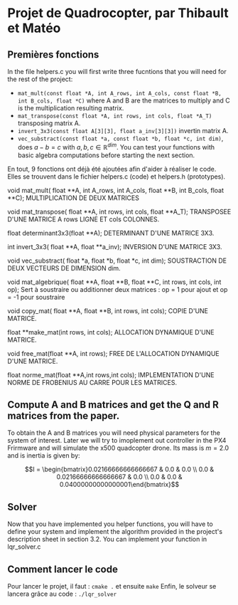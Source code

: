 # Projet de Quadrocopter, par Thibault et Matéo




##  Premières fonctions
In the file helpers.c you will first write three fucntions that you will need for the rest of the project:
- ```mat_mult(const float *A, int A_rows, int A_cols, const float *B, int B_cols, float *C)``` where A and B are the matrices to multiply and C is the multiplication resulting matrix.
- ```mat_transpose(const float *A, int rows, int cols, float *A_T)``` transposing matrix A.
- ```invert_3x3(const float A[3][3], float a_inv[3][3])``` invertin matrix A.
- ```vec_substract(const float *a, const float *b, float *c, int dim)```, does $a - b = c$ with $a,b,c \in \mathbb{R}^{dim}$.
You can test your functions with basic algebra computations before starting the next section.

En tout, 9 fonctions ont déjà été ajoutées afin d'aider à réaliser le code.
Elles se trouvent dans le fichier helpers.c (code) et helpers.h (prototypes).

void mat_mult( float **A, int A_rows, int A_cols,  float **B, int B_cols, float **C);
MULTIPLICATION DE DEUX MATRICES

void mat_transpose( float **A, int rows, int cols, float **A_T);
TRANSPOSEE D'UNE MATRICE A rows LIGNE ET cols COLONNES.

float determinant3x3(float **A);
DETERMINANT D'UNE MATRICE 3X3.

int invert_3x3( float **A, float **a_inv); 
INVERSION D'UNE MATRICE 3X3.

void vec_substract( float *a,  float *b, float *c, int dim);
SOUSTRACTION DE DEUX VECTEURS DE DIMENSION dim.

void mat_algebrique( float **A,  float **B, float **C, int rows, int cols, int op);
Sert à soustraire ou additionner deux matrices : op = 1 pour ajout et op = -1 pour soustraire

void copy_mat( float **A, float **B, int rows, int cols);
COPIE D'UNE MATRICE.

float **make_mat(int rows, int cols);
ALLOCATION DYNAMIQUE D'UNE MATRICE.

void free_mat(float **A, int rows);
FREE DE L'ALLOCATION DYNAMIQUE D'UNE MATRICE.

float norme_mat(float **A,int rows,int cols);
IMPLEMENTATION D'UNE NORME DE FROBENIUS AU CARRE POUR LES MATRICES.


## Compute A and B matrices and get the Q and R matrices from the paper.

To obtain the A and B matrices you will need physical parameters for the system of interest. Later we will try to imoplement out controller in the PX4 Frirmware and will simulate the x500 quadcopter drone. Its mass is $m=2.0$ and is inertia is given by:
```math
I = \begin{bmatrix}0.02166666666666667 & 0.0 & 0.0 \\
0.0 & 0.02166666666666667 & 0.0 \\
0.0 & 0.0 & 0.04000000000000001\end{bmatrix}
```
## Solver
Now that you have implemented you helper functions, you will have to define your system and implement the algorithm provided in the project's description sheet in section 3.2.
You can implement your function in lqr_solver.c

## Comment lancer le code 
Pour lancer le projet, il faut :
```cmake .```
et ensuite
```make```
Enfin, le solveur se lancera grâce au code :
```./lqr_solver```

